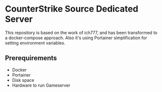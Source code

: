 # CounterStrike Source Dedicated Server

This repository is based on the work of ich777, and has been transformed to a docker-compose approach.
Also it's using Portainer simplification for setting environment variables.

## Prerequirements

* Docker 
* Portainer
* Disk space 
* Hardware to run Gameserver
